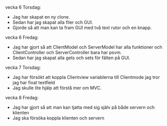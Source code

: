 vecka 6 Torsdag:
- Jag har skapat en ny clone.
- Sedan har jag skapat alla filer och GUI.
- Gjorde så att man kan ta fram GUI med två text rutor och en knapp.

vecka 6 Fredag:

- Jag har gjort så att ClientModel och ServerModel har alla funktioner och ClientController och ServerController bara har psvm.
- Sedan har jag skapat alla gets och sets för fälten på GUI.

vecka 7 Torsdag:

- Jag har försökt att koppla Clientview variablerna till Clientmode jag tror jag har fixat textfield
- Jag skulle lite hjälp att förstå mer om MVC.

vecka 8 Fredag:

- Jag har gjort så att man kan tjatta med sig själv på både servern och klienten
- Jag ska försöka koppla klienten och servern